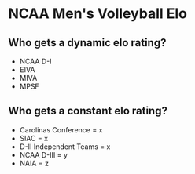 # NCAA Men's Volleyball Elo


## Who gets a dynamic elo rating?
* NCAA D-I
* EIVA
* MIVA
* MPSF

## Who gets a constant elo rating?
* Carolinas Conference = x
* SIAC = x
* D-II Independent Teams = x
* NCAA D-III = y
* NAIA = z
